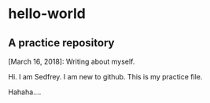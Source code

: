 # hello-world
## A practice repository

[March 16, 2018]: Writing about myself.

Hi. I am Sedfrey. I am new to github. This is my practice file. 

Hahaha....
